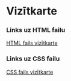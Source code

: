 # Vizītkarte
### Links uz HTML failu
[HTML fails vizītkarte](vizitkarte.html)

### Links uz CSS failu
[CSS fails vizītkarte](vizitkarte.css)

